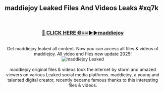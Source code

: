 ## maddiejoy Leaked Files And Videos Leaks #xq7k
<br>
<div align="center">
<h3><a href="https://watchclip.my.id/maddiejoy" rel="nofollow">🔴 CLICK HERE 🌐==►►maddiejoy</a></h3>
<br>
Get maddiejoy leaked all content. Now you can access all files & videos of maddiejoy. All video and files new update 2025!
<br>
<a href="https://watchclip.my.id/maddiejoy" rel="nofollow" data-target="animated-image.originalLink"><img src="https://i.ibb.co.com/WyWwxjT/player-gif2.gif" alt="maddiejoy Leaked" style="max-width: 100%; display: inline-block;" data-target="animated-image.originalImage"></a>
<br><br>
maddiejoy original files & videos took the internet by storm and amazed viewers on various Leaked social media platforms. maddiejoy, a young and talented digital creator, recently became famous thanks to this interesting files & videos.
</div>
<br>